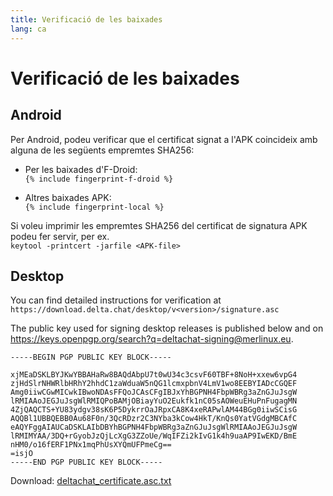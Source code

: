 ```yaml
---
title: Verificació de les baixades
lang: ca
---
```


# Verificació de les baixades

## Android

Per Android, podeu verificar que el certificat signat a l'APK coincideix amb alguna de les següents empremtes SHA256:  

* Per les baixades d'F-Droid:  
  `{% include fingerprint-f-droid %}`

* Altres baixades APK:  
  `{% include fingerprint-local %}`

Si voleu imprimir les empremtes SHA256 del certificat de signatura APK podeu fer servir, per ex.  
`keytool -printcert -jarfile <APK-file>`

## Desktop

You can find detailed instructions for verification at `https://download.delta.chat/desktop/v<version>/signature.asc`

The public key used for signing desktop releases is published below and on <https://keys.openpgp.org/search?q=deltachat-signing@merlinux.eu>.

```
-----BEGIN PGP PUBLIC KEY BLOCK-----

xjMEaDSKLBYJKwYBBAHaRw8BAQdAbpU7t0wU34c3csvF60TBF+8NoH+xxew6vpG4
zjHdSlrNHWRlbHRhY2hhdC1zaWduaW5nQG1lcmxpbnV4LmV1wo8EEBYIADcCGQEF
Amg0iiwCGwMICwkIBwoNDAsFFQoJCAsCFgIBJxYhBGPNH4FbpWBRg3aZnGJuJsgW
lRMIAAoJEGJuJsgWlRMIQPoBAMjOBiayYuO2Eukfk1nC05sAOWeuEHuPnFugagMN
4ZjQAQCTS+YU83ydgv38sK6P5DykrrOaJRpxCA8K4xeRAPwlAM44BGg0iiwSCisG
AQQBl1UBBQEBB0Au68F0n/3QcRDzr2C3NYba3kCow4HkT/KnQs0YatVGdgMBCAfC
eAQYFggAIAUCaDSKLAIbDBYhBGPNH4FbpWBRg3aZnGJuJsgWlRMIAAoJEGJuJsgW
lRMIMYAA/3DQ+rGyobJzQjLcXgG3ZZoUe/WqIFZi2kIvG1k4h9uaAP9IwEKD/BmE
nHM0/o16fERF1PNx1mqPhUsXYQmUFPmeCg==
=isjO
-----END PGP PUBLIC KEY BLOCK-----
```

Download: [deltachat_certificate.asc.txt](../assets/deltachat_certificate.asc.txt)